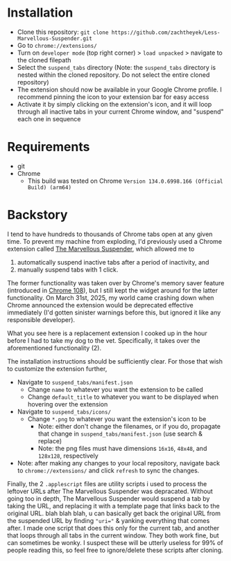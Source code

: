 # Installation

* Clone this repository: `git clone https://github.com/zachtheyek/Less-Marvellous-Suspender.git`
* Go to `chrome://extensions/`
* Turn on `developer mode` (top right corner) > `load unpacked` > navigate to the cloned filepath
* Select the `suspend_tabs` directory (Note: the `suspend_tabs` directory is nested within the cloned repository. Do not select the entire cloned repository)
* The extension should now be available in your Google Chrome profile. I recommend pinning the icon to your extension bar for easy access
* Activate it by simply clicking on the extension's icon, and it will loop through all inactive tabs in your current Chrome window, and "suspend" each one in sequence

# Requirements 

* git
* Chrome
  * This build was tested on Chrome `Version 134.0.6998.166 (Official Build) (arm64)`

# Backstory 

I tend to have hundreds to thousands of Chrome tabs open at any given time. To prevent my machine from exploding, I'd previously used a Chrome extension called [The Marvellous Suspender](https://github.com/gioxx/MarvellousSuspender), which allowed me to
1. automatically suspend inactive tabs after a period of inactivity, and
2. manually suspend tabs with 1 click.

The former functionality was taken over by Chrome's memory saver feature (introduced in [Chrome 108](https://developer.chrome.com/blog/memory-and-energy-saver-mode#:~:text=Chrome%20108%20introduced%20two%20new,Chrome%20utilizes%20their%20system%20resources.)), but I still kept the widget around for the latter functionality. On March 31st, 2025, my world came crashing down when Chrome announced the extension would be deprecated effective immediately (I'd gotten sinister warnings before this, but ignored it like any responsible developer).

What you see here is a replacement extension I cooked up in the hour before I had to take my dog to the vet. Specifically, it takes over the aforementioned functionality (2). 

The installation instructions should be sufficiently clear. For those that wish to customize the extension further, 
* Navigate to `suspend_tabs/manifest.json`
  * Change `name` to whatever you want the extension to be called
  * Change `default_title` to whatever you want to be displayed when hovering over the extension
* Navigate to `suspend_tabs/icons/`
  * Change `*.png` to whatever you want the extension's icon to be
    * Note: either don't change the filenames, or if you do, propagate that change in `suspend_tabs/manifest.json` (use search & replace)
    * Note: the png files must have dimensions `16x16`, `48x48`, and `128x128`, respectively
* Note: after making any changes to your local repository, navigate back to `chrome://extensions/` and click `refresh` to sync the changes.
 
Finally, the 2 `.applescript` files are utility scripts i used to process the leftover URLs after The Marvellous Suspender was depracated. Without going too in depth, The Marvellous Suspender would suspend a tab by taking the URL, and replacing it with a template page that links back to the original URL. blah blah blah, u can basically get back the original URL from the suspended URL by finding `"uri="` & yanking everything that comes after. I made one script that does this only for the current tab, and another that loops through all tabs in the current window. They both work fine, but can sometimes be wonky. I suspect these will be utterly useless for 99% of people reading this, so feel free to ignore/delete these scripts after cloning.
